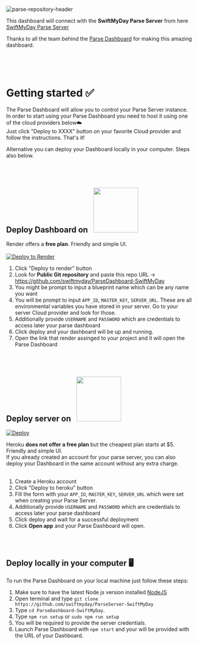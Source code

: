 
![parse-repository-header](https://swiftmyday.github.io/Deposit/Dashboard-banner-2.png)

This dashboard will connect with the <b>SwiftMyDay Parse Server</b>  from here [SwiftMyDay Parse Server](https://github.com/swiftmyday/ParseServer-SwiftMyDay)


Thanks to all the team behind the [Parse Dashboard](https://github.com/parse-community/parse-dashboard) for making this amazing dashboard.
##

<br></br>
# Getting started ✅

The Parse Dashboard will allow you to control your Parse Server instance.
In order to start using your Parse Dashboard you need to host it using one of the cloud providers below☁️<br>
Just click "Deploy to XXXX" button on your favorite Cloud provider and follow the instructions. That's it!

Alternative you can deploy your Dashboard locally in your computer. Steps also below.

<br></br>
## Deploy Dashboard on &nbsp; <img src="https://dka575ofm4ao0.cloudfront.net/pages-transactional_logos/retina/89884/render-status-4b015255-e0cc-422c-943d-4f60b5f03094.png"  width="120">

Render offers a **free plan**. Friendly and simple UI.
<br></br>
[![Deploy to Render](https://render.com/images/deploy-to-render-button.svg)](https://render.com/deploy)

1. Click "Deploy to render" button
2. Look for **Public Git repository** and paste this repo URL -> https://github.com/swiftmyday/ParseDashboard-SwiftMyDay
3. You might be prompt to input a blueprint name which can be any name you want
4. You will be prompt to input `APP_ID`, `MASTER_KEY`, `SERVER_URL`. These are all environmental variables you have stored in your server. Go to your server Cloud provider and look for those.
5. Additionally provide `USERNAME` and `PASSWORD` which are credentials to access later your parse dashboard
6. Click deploy and your dashboard will be up and running.
7. Open the link that render assinged to your project and it will open the Parse Dashboard


<br></br>

## Deploy server on &nbsp; <img src="https://upload.wikimedia.org/wikipedia/commons/thumb/e/ec/Heroku_logo.svg/1024px-Heroku_logo.svg.png"  width="120">

[![Deploy](https://www.herokucdn.com/deploy/button.svg)](https://heroku.com/deploy?template=https://github.com/swiftmyday/ParseDashboard-SwiftMyDay)

Heroku **does not offer a free plan** but the cheapest plan starts at $5.  Friendly and simple UI. <br>
If you already created an account for your parse server, you can also deploy your Dashboard in the same account without any extra charge.
<br></br>

1. Create a Heroku account
2. Click "Deploy to heroku" button
3. Fill the form with your `APP_ID`, `MASTER_KEY`, `SERVER_URL` which were set when creating your Parse Server.
4. Additionally provide `USERNAME` and `PASSWORD` which are credentials to access later your parse dashboard
5. Click deploy and wait for a successful deployment
6. Click **Open app** and your Parse Dashboard will open.


<br></br>
## Deploy locally in your computer 🖥️

To run the Parse Dashboard on your local machine just follow these steps:

1. Make sure to have the latest Node js version installed [NodeJS](https://nodejs.org/en)
2. Open terminal and type `git clone https://github.com/swiftmyday/ParseServer-SwiftMyDay`
3. Type `cd ParseDashboard-SwiftMyDay`.
4. Type `npm run setup` or `sudo npm run setup`
5. You will be required to provide the server credentials.
6. Launch Parse Dashboard with `npm start` and your will be provided with the URL of your Dashboard.


[license-svg]: https://img.shields.io/badge/license-BSD-lightgrey.svg
[license-link]: LICENSE
[open-collective-link]: https://opencollective.com/parse-server
